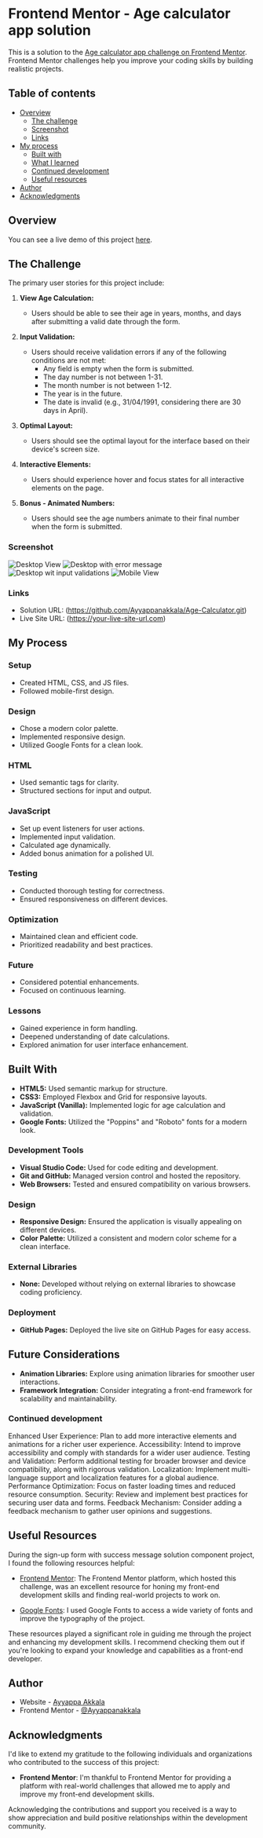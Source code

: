 # Frontend Mentor - Age calculator app solution

This is a solution to the [Age calculator app challenge on Frontend Mentor](https://www.frontendmentor.io/challenges/age-calculator-app-dF9DFFpj-Q). Frontend Mentor challenges help you improve your coding skills by building realistic projects.

## Table of contents

- [Overview](#overview)
  - [The challenge](#the-challenge)
  - [Screenshot](#screenshot)
  - [Links](#links)
- [My process](#my-process)
  - [Built with](#built-with)
  - [What I learned](#what-i-learned)
  - [Continued development](#continued-development)
  - [Useful resources](#useful-resources)
- [Author](#author)
- [Acknowledgments](#acknowledgments)

## Overview

You can see a live demo of this project [here](https://ayyappanakkala.github.io/Sign-up-form-with-success-message/).

## The Challenge

The primary user stories for this project include:

1. **View Age Calculation:**

   - Users should be able to see their age in years, months, and days after submitting a valid date through the form.

2. **Input Validation:**

   - Users should receive validation errors if any of the following conditions are not met:
     - Any field is empty when the form is submitted.
     - The day number is not between 1-31.
     - The month number is not between 1-12.
     - The year is in the future.
     - The date is invalid (e.g., 31/04/1991, considering there are 30 days in April).

3. **Optimal Layout:**

   - Users should see the optimal layout for the interface based on their device's screen size.

4. **Interactive Elements:**

   - Users should experience hover and focus states for all interactive elements on the page.

5. **Bonus - Animated Numbers:**
   - Users should see the age numbers animate to their final number when the form is submitted.

### Screenshot

![Desktop View](<./Screenshots/Desktop-view%20(1).png>)
![Desktop with error message](./Screenshots/Desktop-error.png.png)
![Desktop wit input validations](./Screenshots/Desktop-validation.png.png)
![Mobile View](<./Screenshots/Mobile-view%20(5).png.png>)

### Links

- Solution URL: (https://github.com/Ayyappanakkala/Age-Calculator.git)
- Live Site URL: (https://your-live-site-url.com)

## My Process

### Setup

- Created HTML, CSS, and JS files.
- Followed mobile-first design.

### Design

- Chose a modern color palette.
- Implemented responsive design.
- Utilized Google Fonts for a clean look.

### HTML

- Used semantic tags for clarity.
- Structured sections for input and output.

### JavaScript

- Set up event listeners for user actions.
- Implemented input validation.
- Calculated age dynamically.
- Added bonus animation for a polished UI.

### Testing

- Conducted thorough testing for correctness.
- Ensured responsiveness on different devices.

### Optimization

- Maintained clean and efficient code.
- Prioritized readability and best practices.

### Future

- Considered potential enhancements.
- Focused on continuous learning.

### Lessons

- Gained experience in form handling.
- Deepened understanding of date calculations.
- Explored animation for user interface enhancement.

## Built With

- **HTML5:** Used semantic markup for structure.
- **CSS3:** Employed Flexbox and Grid for responsive layouts.
- **JavaScript (Vanilla):** Implemented logic for age calculation and validation.
- **Google Fonts:** Utilized the "Poppins" and "Roboto" fonts for a modern look.

### Development Tools

- **Visual Studio Code:** Used for code editing and development.
- **Git and GitHub:** Managed version control and hosted the repository.
- **Web Browsers:** Tested and ensured compatibility on various browsers.

### Design

- **Responsive Design:** Ensured the application is visually appealing on different devices.
- **Color Palette:** Utilized a consistent and modern color scheme for a clean interface.

### External Libraries

- **None:** Developed without relying on external libraries to showcase coding proficiency.

### Deployment

- **GitHub Pages:** Deployed the live site on GitHub Pages for easy access.

## Future Considerations

- **Animation Libraries:** Explore using animation libraries for smoother user interactions.
- **Framework Integration:** Consider integrating a front-end framework for scalability and maintainability.

### Continued development

Enhanced User Experience: Plan to add more interactive elements and animations for a richer user experience.
Accessibility: Intend to improve accessibility and comply with standards for a wider user audience.
Testing and Validation: Perform additional testing for broader browser and device compatibility, along with rigorous validation.
Localization: Implement multi-language support and localization features for a global audience.
Performance Optimization: Focus on faster loading times and reduced resource consumption.
Security: Review and implement best practices for securing user data and forms.
Feedback Mechanism: Consider adding a feedback mechanism to gather user opinions and suggestions.

## Useful Resources

During the sign-up form with success message solution component project, I found the following resources helpful:

- [Frontend Mentor](https://www.frontendmentor.io?ref=challenge): The Frontend Mentor platform, which hosted this challenge, was an excellent resource for honing my front-end development skills and finding real-world projects to work on.

- [Google Fonts](https://fonts.google.com/): I used Google Fonts to access a wide variety of fonts and improve the typography of the project.

These resources played a significant role in guiding me through the project and enhancing my development skills. I recommend checking them out if you're looking to expand your knowledge and capabilities as a front-end developer.

## Author

- Website - [Ayyappa Akkala](https://github.com/Ayyappanakkala/Personal_Portfolio.git)
- Frontend Mentor - [@Ayyappanakkala](https://www.frontendmentor.io/profile/@Ayyappanakkala)

## Acknowledgments

I'd like to extend my gratitude to the following individuals and organizations who contributed to the success of this project:

- **Frontend Mentor**: I'm thankful to Frontend Mentor for providing a platform with real-world challenges that allowed me to apply and improve my front-end development skills.

Acknowledging the contributions and support you received is a way to show appreciation and build positive relationships within the development community.
